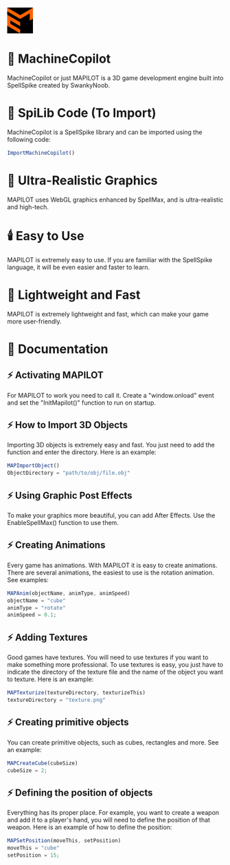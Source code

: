 ![Wesley Y](https://raw.githubusercontent.com/NervousGroove/MachineCopilot/main/mapilot60.png)

# 🐉 MachineCopilot
MachineCopilot or just MAPILOT is a 3D game development engine built into SpellSpike created by SwankyNoob.

# 🚀 SpiLib Code (To Import)
MachineCopilot is a SpellSpike library and can be imported using the following code:
```javascript
ImportMachineCopilot()
```

# 👾 Ultra-Realistic Graphics
MAPILOT uses WebGL graphics enhanced by SpellMax, and is ultra-realistic and high-tech.

# 🕯️ Easy to Use
MAPILOT is extremely easy to use. If you are familiar with the SpellSpike language, it will be even easier and faster to learn.

# 🚀 Lightweight and Fast
MAPILOT is extremely lightweight and fast, which can make your game more user-friendly.

# 🐊 Documentation

## ⚡ Activating MAPILOT
For MAPILOT to work you need to call it. Create a "window.onload" event and set the "InitMapilot()" function to run on startup.

## ⚡ How to Import 3D Objects
Importing 3D objects is extremely easy and fast. You just need to add the function and enter the directory. Here is an example:
```javascript
MAPImportObject()
ObjectDirectory = "path/to/obj/file.obj"
```
## ⚡ Using Graphic Post Effects
To make your graphics more beautiful, you can add After Effects. Use the EnableSpellMax() function to use them.

## ⚡ Creating Animations
Every game has animations. With MAPILOT it is easy to create animations. There are several animations, the easiest to use is the rotation animation. See examples:
```javascript
MAPAnim(objectName, animType, animSpeed)
objectName = "cube"
animType = "rotate"
animSpeed = 0.1;
```
## ⚡ Adding Textures
Good games have textures. You will need to use textures if you want to make something more professional. To use textures is easy, you just have to indicate the directory of the texture file and the name of the object you want to texture. Here is an example:
```javascript
MAPTexturize(textureDirectory, texturizeThis)
textureDirectory = "texture.png"
```

## ⚡ Creating primitive objects
You can create primitive objects, such as cubes, rectangles and more. See an example:
```javascript
MAPCreateCube(cubeSize)
cubeSize = 2;
```
## ⚡ Defining the position of objects
Everything has its proper place. For example, you want to create a weapon and add it to a player's hand, you will need to define the position of that weapon. Here is an example of how to define the position:
```javascript
MAPSetPosition(moveThis, setPosition)
moveThis = "cube"
setPosition = 15;
```
